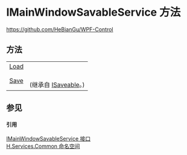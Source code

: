 # IMainWindowSavableService 方法
https://github.com/HeBianGu/WPF-Control



## 方法
<table>
<tr>
<td><a href="2b2d0830-9414-a17b-bf2f-6c3631e0f776">Load</a></td>
<td> </td></tr>
<tr>
<td><a href="118af69d-a07b-fb09-436c-8eedb04d9f42">Save</a></td>
<td><br />(继承自 <a href="693534bf-0b52-210b-6c8e-1ba27700d3d4">ISaveable</a>。)</td></tr>
</table>

## 参见


#### 引用
<a href="33863313-fd79-1ca4-14a9-09e7d3acbc2c">IMainWindowSavableService 接口</a>  
<a href="b9cdd84f-6623-a51a-f53b-465103ced202">H.Services.Common 命名空间</a>  
